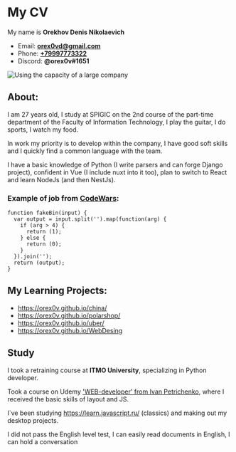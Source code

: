# My CV

My name is **Orekhov Denis Nikolaevich**

- Email: **[orex0vd@gmail.com](mailto:orex0vd@gmail.com)**
- Phone: **[+79997773322](tel:79997773322)**
- Discord: **@orex0v#1651**

![Using the capacity of a large company](https://sun9-west.userapi.com/sun9-69/s/v1/if2/Fm_MlebCS-z0LNklWKhSBjR7jlq6Sl0-rHP-DG-TR_W2c-xpBSuzrwa0wG9QUzBTP0d9CNPkR7cPzNsagJd20flX.jpg?size=200x200&quality=96&crop=4,4,971,971&ava=1)

## About:

I am 27 years old, I study at SPIGIC on the 2nd course of the part-time department of the Faculty of Information Technology, I play the guitar, I do sports, I watch my food.

In work my priority is to develop within the company, I have good soft skills and I quickly find a common language with the team.

I have a basic knowledge of Python (I write parsers and can forge Django project), confident in Vue (I include nuxt into it too), plan to switch to React and learn NodeJs (and then NestJs).

### Example of job from [CodeWars](https://www.codewars.com/kata/57eae65a4321032ce000002d):

```
function fakeBin(input) {
  var output = input.split('').map(function(arg) {
    if (arg > 4) {
      return (1);
    } else {
      return (0);
    }
  }).join('');
  return (output);
}
```

## My Learning Projects:

- https://orex0v.github.io/china/
- https://orex0v.github.io/polarshop/
- https://orex0v.github.io/uber/
- https://orex0v.github.io/WebDesing

## Study

I took a retraining course at **ITMO University**, specializing in Python developer.

Took a course on Udemy ['WEB-developer' from Ivan Petrichenko](https://www.udemy.com/share/101WvE3@a2qTRdgoM9wwXLdFMGlNqRmUewUXOW10egRNmFDX8WdDjb5rTSxzAqVfu2CR6ab9/), where I received the basic skills of layout and JS.

I`ve been studying https://learn.javascript.ru/ (classics) and making out my desktop projects.

I did not pass the English level test, I can easily read documents in English, I can hold a conversation
